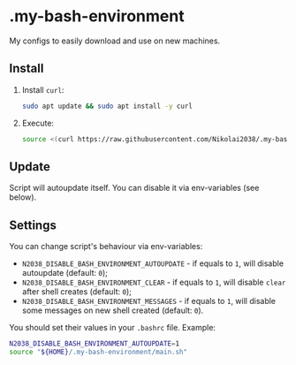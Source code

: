 # .my-bash-environment

My configs to easily download and use on new machines.

## Install

1. Install `curl`:

   ```bash
   sudo apt update && sudo apt install -y curl
   ```

2. Execute:

    ```bash
    source <(curl https://raw.githubusercontent.com/Nikolai2038/.my-bash-environment/main/main.sh)
    ```

## Update

Script will autoupdate itself. You can disable it via env-variables (see below).

## Settings

You can change script's behaviour via env-variables:

- `N2038_DISABLE_BASH_ENVIRONMENT_AUTOUPDATE` - if equals to `1`, will disable autoupdate (default: `0`);
- `N2038_DISABLE_BASH_ENVIRONMENT_CLEAR` - if equals to `1`, will disable `clear` after shell creates (default: `0`);
- `N2038_DISABLE_BASH_ENVIRONMENT_MESSAGES` - if equals to `1`, will disable some messages on new shell created (default: `0`).

You should set their values in your `.bashrc` file. Example:

```bash
N2038_DISABLE_BASH_ENVIRONMENT_AUTOUPDATE=1
source "${HOME}/.my-bash-environment/main.sh"
```
